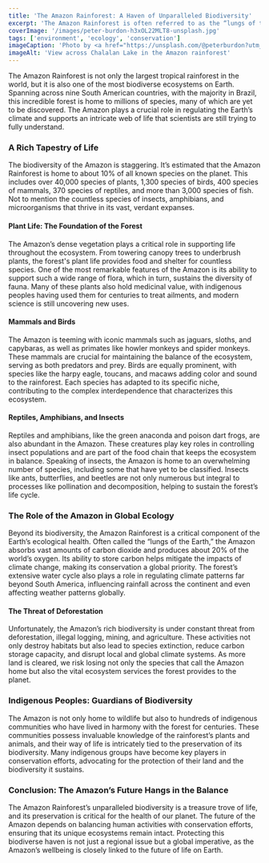 ```yaml
---
title: 'The Amazon Rainforest: A Haven of Unparalleled Biodiversity'
excerpt: 'The Amazon Rainforest is often referred to as the “lungs of the Earth” due to its immense role in carbon absorption. But beyond its environmental importance, the Amazon is home to an extraordinary array of species, making it one of the most biodiverse regions on the planet.'
coverImage: '/images/peter-burdon-h3xOL22MLT8-unsplash.jpg'
tags: ['environment', 'ecology', 'conservation']
imageCaption: 'Photo by <a href="https://unsplash.com/@peterburdon?utm_content=creditCopyText&utm_medium=referral&utm_source=unsplash">Peter Burdon</a> on <a href="https://unsplash.com/photos/green-trees-near-body-of-water-under-white-clouds-and-blue-sky-during-daytime-h3xOL22MLT8?utm_content=creditCopyText&utm_medium=referral&utm_source=unsplash">Unsplash</a>'
imageAlt: 'View across Chalalan Lake in the Amazon rainforest'
---
```


The Amazon Rainforest is not only the largest tropical rainforest in the world, but it is also one of the most biodiverse ecosystems on Earth. Spanning across nine South American countries, with the majority in Brazil, this incredible forest is home to millions of species, many of which are yet to be discovered. The Amazon plays a crucial role in regulating the Earth’s climate and supports an intricate web of life that scientists are still trying to fully understand.

### A Rich Tapestry of Life

The biodiversity of the Amazon is staggering. It’s estimated that the Amazon Rainforest is home to about 10% of all known species on the planet. This includes over 40,000 species of plants, 1,300 species of birds, 400 species of mammals, 370 species of reptiles, and more than 3,000 species of fish. Not to mention the countless species of insects, amphibians, and microorganisms that thrive in its vast, verdant expanses.

#### Plant Life: The Foundation of the Forest

The Amazon’s dense vegetation plays a critical role in supporting life throughout the ecosystem. From towering canopy trees to underbrush plants, the forest's plant life provides food and shelter for countless species. One of the most remarkable features of the Amazon is its ability to support such a wide range of flora, which in turn, sustains the diversity of fauna. Many of these plants also hold medicinal value, with indigenous peoples having used them for centuries to treat ailments, and modern science is still uncovering new uses.

#### Mammals and Birds

The Amazon is teeming with iconic mammals such as jaguars, sloths, and capybaras, as well as primates like howler monkeys and spider monkeys. These mammals are crucial for maintaining the balance of the ecosystem, serving as both predators and prey. Birds are equally prominent, with species like the harpy eagle, toucans, and macaws adding color and sound to the rainforest. Each species has adapted to its specific niche, contributing to the complex interdependence that characterizes this ecosystem.

#### Reptiles, Amphibians, and Insects

Reptiles and amphibians, like the green anaconda and poison dart frogs, are also abundant in the Amazon. These creatures play key roles in controlling insect populations and are part of the food chain that keeps the ecosystem in balance. Speaking of insects, the Amazon is home to an overwhelming number of species, including some that have yet to be classified. Insects like ants, butterflies, and beetles are not only numerous but integral to processes like pollination and decomposition, helping to sustain the forest’s life cycle.

### The Role of the Amazon in Global Ecology

Beyond its biodiversity, the Amazon Rainforest is a critical component of the Earth’s ecological health. Often called the “lungs of the Earth,” the Amazon absorbs vast amounts of carbon dioxide and produces about 20% of the world’s oxygen. Its ability to store carbon helps mitigate the impacts of climate change, making its conservation a global priority. The forest’s extensive water cycle also plays a role in regulating climate patterns far beyond South America, influencing rainfall across the continent and even affecting weather patterns globally.

#### The Threat of Deforestation

Unfortunately, the Amazon’s rich biodiversity is under constant threat from deforestation, illegal logging, mining, and agriculture. These activities not only destroy habitats but also lead to species extinction, reduce carbon storage capacity, and disrupt local and global climate systems. As more land is cleared, we risk losing not only the species that call the Amazon home but also the vital ecosystem services the forest provides to the planet.

### Indigenous Peoples: Guardians of Biodiversity

The Amazon is not only home to wildlife but also to hundreds of indigenous communities who have lived in harmony with the forest for centuries. These communities possess invaluable knowledge of the rainforest’s plants and animals, and their way of life is intricately tied to the preservation of its biodiversity. Many indigenous groups have become key players in conservation efforts, advocating for the protection of their land and the biodiversity it sustains.

### Conclusion: The Amazon’s Future Hangs in the Balance

The Amazon Rainforest’s unparalleled biodiversity is a treasure trove of life, and its preservation is critical for the health of our planet. The future of the Amazon depends on balancing human activities with conservation efforts, ensuring that its unique ecosystems remain intact. Protecting this biodiverse haven is not just a regional issue but a global imperative, as the Amazon’s wellbeing is closely linked to the future of life on Earth.
